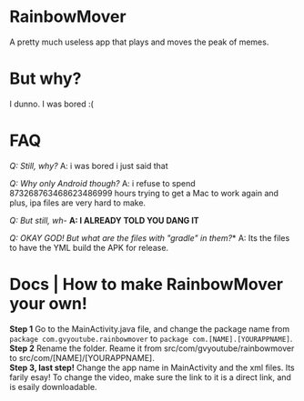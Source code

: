 # RainbowMover
A pretty much useless app that plays and moves the peak of memes.
# But why?
I dunno.
I was bored :(
# FAQ
*Q: Still, why?*
A: i was bored i just said that

*Q: Why only Android though?*
A: i refuse to spend 873268763468623486999 hours trying to get a Mac to work again and plus, ipa files are very hard to make.

*Q: But still, wh-*
**A: I ALREADY TOLD YOU DANG IT**

*Q: OKAY GOD! But what are the files with "gradle" in them?**
A: Its the files to have the YML build the APK for release.
# Docs | How to make RainbowMover your own!
**Step 1**
Go to the MainActivity.java file, and change the package name from
``package com.gvyoutube.rainbowmover``
to
``package com.[NAME].[YOURAPPNAME]``.</br>
**Step 2**
Rename the folder.
Reame it from src/com/gvyoutube/rainbowmover 
to
src/com/[NAME]/[YOURAPPNAME].</br>
**Step 3, last step!**
Change the app name in MainActivity and the xml files. Its farily esay!
To change the video, make sure the link to it is a direct link, and is esaily downloadable.
